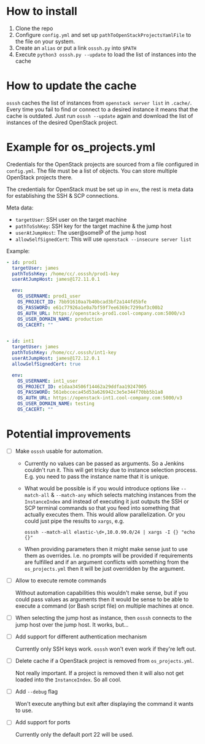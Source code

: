 # How to install

1. Clone the repo
2. Configure `config.yml` and set up `pathToOpenStackProjectsYamlFile` to the file on your system.
3. Create an `alias` or put a link `osssh.py` into `$PATH`
4. Execute `python3 osssh.py --update` to load the list of instances into the cache



# How to update the cache

`osssh` caches the list of instances from `openstack server list` in `.cache/`. Every time you fail to find or connect to a desired instance it means that the cache is outdated. Just run `osssh --update` again and download the list of instances of the desired OpenStack project.



# Example for os_projects.yml

Credentials for the OpenStack projects are sourced from a file configured in `config.yml`. The file must be a list of objects. You can store multiple OpenStack projects there. 

The credentials for OpenStack must be set up in `env`, the rest is meta data for establishing the SSH & SCP connections.

Meta data:

- `targetUser`: SSH user on the target machine
- `pathToSshKey`: SSH key for the target machine & the jump host
- `userAtJumpHost`: The user@someIP of the jump host
- `allowSelfSignedCert`: This will use `openstack --insecure server list`

Example:

```yaml
- id: prod1
  targetUser: james
  pathToSshKey: /home/cc/.osssh/prod1-key 
  userAtJumpHost: james@172.11.0.1

  env:
    OS_USERNAME: prod1_user
    OS_PROJECT_ID: 7bb91610aa7b40bcad3bf2a144fd5bfe
    OS_PASSWORD: e61c77926a1e0a7bf59f7ee6369c7299af3c00b2
    OS_AUTH_URL: https://openstack-prod1.cool-company.com:5000/v3
    OS_USER_DOMAIN_NAME: production
    OS_CACERT: ""


- id: int1
  targetUser: james
  pathToSshKey: /home/cc/.osssh/int1-key 
  userAtJumpHost: james@172.12.0.1
  allowSelfSignedCert: true

  env:
    OS_USERNAME: int1_user
    OS_PROJECT_ID: e1daa34506f14462a29ddfaa19247005
    OS_PASSWORD: 561ebcceca45d53a626942c3e5e344f70bb5b1a8
    OS_AUTH_URL: https://openstack-int1.cool-company.com:5000/v3
    OS_USER_DOMAIN_NAME: testing
    OS_CACERT: ""
```



# Potential improvements

- [ ] Make `osssh` usable for automation.

  - Currently no values can be passed as arguments. So a Jenkins couldn't run it. This will get tricky due to instance selection process. E.g. you need to pass the instance name that it is unique.

  - What would be possible is if you would introduce options like `--match-all` & `--match-any` which selects matching instances from the `InstanceIndex` and instead of executing it just outputs the SSH or SCP terminal commands so that you feed into something that actually executes them. This would allow parallelization. Or you could just pipe the results to `xargs`, e.g.

    ```
    osssh --match-all elastic-\d+,10.0.99.0/24 | xargs -I {} "echo {}"
    ```

  - When providing parameters then it might make sense just to use them as overrides. I.e. no prompts will be provided if requirements are fulfilled and if an argument conflicts with something from the `os_projects.yml` then it will be just overridden by the argument.

- [ ] Allow to execute remote commands

  Without automation capabilities this wouldn't make sense, but if you could pass values as arguments then it would be sense to be able to execute a command (or Bash script file) on multiple machines at once.

- [ ] When selecting the jump host as instance, then `osssh` connects to the jump host over the jump host. It works, but...

- [ ] Add support for different authentication mechanism

  Currently only SSH keys work. `osssh` won't even work if they're left out.

- [ ] Delete cache if a OpenStack project is removed from `os_projects.yml`. 

  Not really important. If a project is removed then it will also not get loaded into the `InstanceIndex`. So all cool.

- [ ] Add `--debug` flag

  Won't execute anything but exit after displaying the command it wants to use.

- [ ] Add support for ports

  Currently only the default port 22 will be used.

